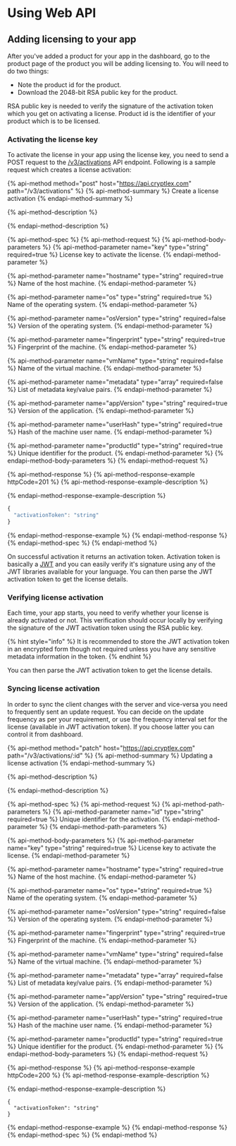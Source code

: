 # Using Web API

## Adding licensing to your app

After you've added a product for your app in the dashboard, go to the product page of the product you will be adding licensing to. You will need to do two things:

* Note the product id for the product.
* Download the 2048-bit RSA public key for the product.

RSA public key is needed to verify the signature of the activation token which you get on activating a license. Product id is the identifier of your product which is to be licensed.

### Activating the license key

To activate the license in your app using the license key, you need to send a POST request to the [/v3/activations](https://api.cryptlex.com/v3/docs#operation/V3ActivationsPost) API endpoint. Following is a sample request which creates a license activation:

{% api-method method="post" host="https://api.cryptlex.com" path="/v3/activations" %}
{% api-method-summary %}
Create a license activation
{% endapi-method-summary %}

{% api-method-description %}

{% endapi-method-description %}

{% api-method-spec %}
{% api-method-request %}
{% api-method-body-parameters %}
{% api-method-parameter name="key" type="string" required=true %}
License key to activate the license.
{% endapi-method-parameter %}

{% api-method-parameter name="hostname" type="string" required=true %}
Name of the host machine.
{% endapi-method-parameter %}

{% api-method-parameter name="os" type="string" required=true %}
Name of the operating system.
{% endapi-method-parameter %}

{% api-method-parameter name="osVersion" type="string" required=false %}
Version of the operating system.
{% endapi-method-parameter %}

{% api-method-parameter name="fingerprint" type="string" required=true %}
Fingerprint of the machine.
{% endapi-method-parameter %}

{% api-method-parameter name="vmName" type="string" required=false %}
Name of the virtual machine.
{% endapi-method-parameter %}

{% api-method-parameter name="metadata" type="array" required=false %}
List of metadata key/value pairs.
{% endapi-method-parameter %}

{% api-method-parameter name="appVersion" type="string" required=true %}
Version of the application.
{% endapi-method-parameter %}

{% api-method-parameter name="userHash" type="string" required=true %}
Hash of the machine user name.
{% endapi-method-parameter %}

{% api-method-parameter name="productId" type="string" required=true %}
Unique identifier for the product.
{% endapi-method-parameter %}
{% endapi-method-body-parameters %}
{% endapi-method-request %}

{% api-method-response %}
{% api-method-response-example httpCode=201 %}
{% api-method-response-example-description %}

{% endapi-method-response-example-description %}

```javascript
{
  "activationToken": "string"
}
```
{% endapi-method-response-example %}
{% endapi-method-response %}
{% endapi-method-spec %}
{% endapi-method %}

On successful activation it returns an activation token. Activation token is basically a [JWT](https://jwt.io/) and you can easily verify it's signature using any of the JWT libraries available for your language. You can then parse the JWT activation token to get the license details.

### Verifying license activation

Each time, your app starts, you need to verify whether your license is already activated or not. This verification should occur locally by verifying the signature of the JWT activation token using the RSA public key. 

{% hint style="info" %}
It is recommended to store the JWT activation token in an encrypted form though not required unless you have any sensitive metadata information in the token.
{% endhint %}

You can then parse the JWT activation token to get the license details.

### Syncing license activation

In order to sync the client changes with the server and vice-versa you need to frequently sent an update request. You can decide on the update frequency as per your requirement, or use the frequency interval set for the license \(available in JWT activation token\). If you choose latter you can control it from dashboard.

{% api-method method="patch" host="https://api.cryptlex.com" path="/v3/activations/:id" %}
{% api-method-summary %}
Updating a license activation
{% endapi-method-summary %}

{% api-method-description %}

{% endapi-method-description %}

{% api-method-spec %}
{% api-method-request %}
{% api-method-path-parameters %}
{% api-method-parameter name="id" type="string" required=true %}
Unique identifier for the activation.
{% endapi-method-parameter %}
{% endapi-method-path-parameters %}

{% api-method-body-parameters %}
{% api-method-parameter name="key" type="string" required=true %}
License key to activate the license.
{% endapi-method-parameter %}

{% api-method-parameter name="hostname" type="string" required=true %}
Name of the host machine.
{% endapi-method-parameter %}

{% api-method-parameter name="os" type="string" required=true %}
Name of the operating system.
{% endapi-method-parameter %}

{% api-method-parameter name="osVersion" type="string" required=false %}
Version of the operating system.
{% endapi-method-parameter %}

{% api-method-parameter name="fingerprint" type="string" required=true %}
Fingerprint of the machine.
{% endapi-method-parameter %}

{% api-method-parameter name="vmName" type="string" required=false %}
Name of the virtual machine.
{% endapi-method-parameter %}

{% api-method-parameter name="metadata" type="array" required=false %}
List of metadata key/value pairs.
{% endapi-method-parameter %}

{% api-method-parameter name="appVersion" type="string" required=true %}
Version of the application.
{% endapi-method-parameter %}

{% api-method-parameter name="userHash" type="string" required=true %}
Hash of the machine user name.
{% endapi-method-parameter %}

{% api-method-parameter name="productId" type="string" required=true %}
Unique identifier for the product.
{% endapi-method-parameter %}
{% endapi-method-body-parameters %}
{% endapi-method-request %}

{% api-method-response %}
{% api-method-response-example httpCode=200 %}
{% api-method-response-example-description %}

{% endapi-method-response-example-description %}

```
{
  "activationToken": "string"
}
```
{% endapi-method-response-example %}
{% endapi-method-response %}
{% endapi-method-spec %}
{% endapi-method %}


